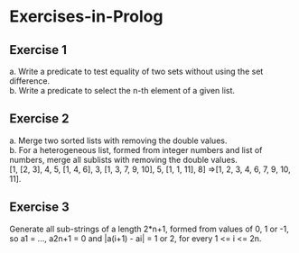 # Exercises-in-Prolog

## Exercise 1

a. Write a predicate to test equality of two sets without using the set difference.\
b. Write a predicate to select the n-th element of a given list.

## Exercise 2

a. Merge two sorted lists with removing the double values.\
b. For a heterogeneous list, formed from integer numbers and list of numbers, merge all sublists with removing the double values.\
[1, [2, 3], 4, 5, [1, 4, 6], 3, [1, 3, 7, 9, 10], 5, [1, 1, 11], 8] =>[1, 2, 3, 4, 6, 7, 9, 10, 11].

## Exercise 3

Generate all sub-strings of a length 2*n+1, formed from values of 0, 1 or -1, so a1 = ..., a2n+1 = 0 and |a(i+1) - ai| = 1 or 2, for every 1 <= i <= 2n.
